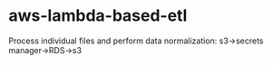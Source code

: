# aws-lambda-based-etl
Process individual files and perform data normalization: s3->secrets manager->RDS->s3
